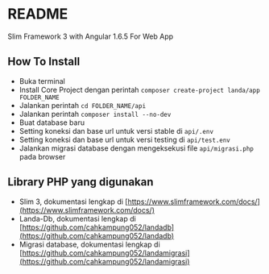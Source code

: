 # README #
Slim Framework 3 with Angular 1.6.5 For Web App

## How To Install ##

* Buka terminal
* Install Core Project dengan perintah `composer create-project landa/app FOLDER_NAME`
* Jalankan perintah `cd FOLDER_NAME/api`
* Jalankan perintah `composer install --no-dev`
* Buat database baru
* Setting koneksi dan base url untuk versi stable di `api/.env`
* Setting koneksi dan base url untuk versi testing di `api/test.env`
* Jalankan migrasi database dengan mengeksekusi file `api/migrasi.php` pada browser

## Library PHP yang digunakan ##

* Slim 3, dokumentasi lengkap di [https://www.slimframework.com/docs/](https://www.slimframework.com/docs/)
* Landa-Db, dokumentasi lengkap di [https://github.com/cahkampung052/landadb](https://github.com/cahkampung052/landadb)
* Migrasi database, dokumentasi lengkap di [https://github.com/cahkampung052/landamigrasi](https://github.com/cahkampung052/landamigrasi)
